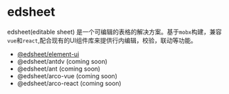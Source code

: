 # edsheet
edsheet(editable sheet) 是一个可编辑的表格的解决方案。基于`mobx`构建，兼容`vue`和`react`,配合现有的UI组件库来提供行内编辑，校验，联动等功能。

* [@edsheet/element-ui](https://je-lee.github.io/worktable/element-ui/)
* @edsheet/antdv (coming soon)
* @edsheet/ant (coming soon)
* @edsheet/arco-vue (coming soon)
* @edsheet/arco-react (coming soon)

